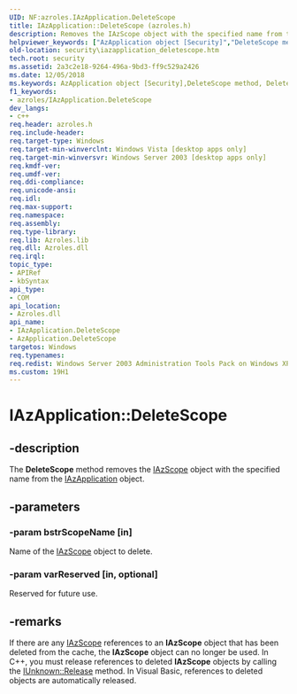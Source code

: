 ```yaml
---
UID: NF:azroles.IAzApplication.DeleteScope
title: IAzApplication::DeleteScope (azroles.h)
description: Removes the IAzScope object with the specified name from the IAzApplication object.
helpviewer_keywords: ["AzApplication object [Security]","DeleteScope method","DeleteScope","DeleteScope method [Security]","DeleteScope method [Security]","AzApplication object","DeleteScope method [Security]","IAzApplication interface","IAzApplication interface [Security]","DeleteScope method","IAzApplication.DeleteScope","IAzApplication::DeleteScope","azroles/IAzApplication::DeleteScope","security.iazapplication_deletescope"]
old-location: security\iazapplication_deletescope.htm
tech.root: security
ms.assetid: 2a3c2e18-9264-496a-9bd3-ff9c529a2426
ms.date: 12/05/2018
ms.keywords: AzApplication object [Security],DeleteScope method, DeleteScope, DeleteScope method [Security], DeleteScope method [Security],AzApplication object, DeleteScope method [Security],IAzApplication interface, IAzApplication interface [Security],DeleteScope method, IAzApplication.DeleteScope, IAzApplication::DeleteScope, azroles/IAzApplication::DeleteScope, security.iazapplication_deletescope
f1_keywords:
- azroles/IAzApplication.DeleteScope
dev_langs:
- c++
req.header: azroles.h
req.include-header: 
req.target-type: Windows
req.target-min-winverclnt: Windows Vista [desktop apps only]
req.target-min-winversvr: Windows Server 2003 [desktop apps only]
req.kmdf-ver: 
req.umdf-ver: 
req.ddi-compliance: 
req.unicode-ansi: 
req.idl: 
req.max-support: 
req.namespace: 
req.assembly: 
req.type-library: 
req.lib: Azroles.lib
req.dll: Azroles.dll
req.irql: 
topic_type:
- APIRef
- kbSyntax
api_type:
- COM
api_location:
- Azroles.dll
api_name:
- IAzApplication.DeleteScope
- AzApplication.DeleteScope
targetos: Windows
req.typenames: 
req.redist: Windows Server 2003 Administration Tools Pack on Windows XP
ms.custom: 19H1
---
```


# IAzApplication::DeleteScope


## -description


The <b>DeleteScope</b> method removes the <a href="https://docs.microsoft.com/windows/desktop/api/azroles/nn-azroles-iazscope">IAzScope</a> object with the specified name from the <a href="https://docs.microsoft.com/windows/desktop/api/azroles/nn-azroles-iazapplication">IAzApplication</a> object.


## -parameters




### -param bstrScopeName [in]

Name of the <a href="https://docs.microsoft.com/windows/desktop/api/azroles/nn-azroles-iazscope">IAzScope</a> object to delete.


### -param varReserved [in, optional]

Reserved for future use.


## -remarks



If there are any <a href="https://docs.microsoft.com/windows/desktop/api/azroles/nn-azroles-iazscope">IAzScope</a> references to an <b>IAzScope</b> object that has been deleted from the cache, the <b>IAzScope</b> object can no longer be used. In C++, you must release references to deleted <b>IAzScope</b> objects by calling the <a href="https://docs.microsoft.com/windows/desktop/api/unknwn/nf-unknwn-iunknown-release">IUnknown::Release</a> method. In Visual Basic, references to deleted objects are automatically released.



